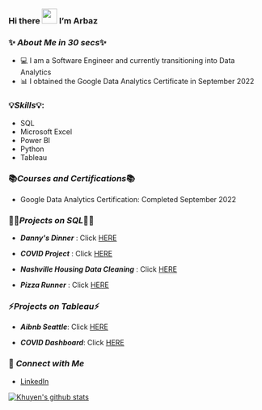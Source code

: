 ### Hi there <img src="https://raw.githubusercontent.com/MartinHeinz/MartinHeinz/master/wave.gif" width="30px"> I’m Arbaz

### ✨  ***About Me in 30 secs***✨


- 💻 I am a Software Engineer and currently transitioning into Data Analytics 
- 📊 I obtained the Google Data Analytics Certificate in September 2022


###  💡***Skills***💡:
 
- SQL
- Microsoft Excel
- Power BI
- Python
- Tableau

 
 ### 📚***Courses and Certifications***📚
 
 - Google Data Analytics Certification: Completed September 2022
 
 
 ###  👩‍💻***Projects on SQL***👩‍💻

- ***Danny's Dinner*** : Click [HERE](https://github.com/Arbaz-Baig/Dannys_Dinner/blob/main/Solution.sql)

- ***COVID Project*** : Click [HERE](https://github.com/Arbaz-Baig/CovidProject/blob/main/CovidProject.sql)

- ***Nashville Housing Data Cleaning*** : Click [HERE](https://github.com/Arbaz-Baig/NashvilleHousing/blob/main/NashvilleHousing_DataCleaning.sql)

- ***Pizza Runner*** : Click [HERE](https://github.com/Arbaz-Baig/Pizza-Runner)

 
 ### ⚡***Projects on Tableau***⚡
 
 - ***Aibnb Seattle***: Click [HERE](https://public.tableau.com/app/profile/arbaz.baig/viz/AirbnbSeattle_16628117262790/Dashboard1)
 
 - ***COVID Dashboard***: Click [HERE](https://public.tableau.com/app/profile/arbaz.baig/viz/CovidDashboard_16629211454550/Dashboard1)
  
 
 ### 🙌  ***Connect with Me***
- [LinkedIn](https://www.linkedin.com/in/arbaz-baig/)


 [![Khuyen's github stats](https://github-readme-stats.vercel.app/api?username=Arbaz-Baig&count_private=true&show_icons=true&theme=algolia&hide_rank=false)](https://github.com/anuraghazra/github-readme-stats)
